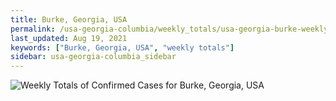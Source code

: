 ```yaml
---
title: Burke, Georgia, USA
permalink: /usa-georgia-columbia/weekly_totals/usa-georgia-burke-weekly_totals.html
last_updated: Aug 19, 2021
keywords: ["Burke, Georgia, USA", "weekly totals"]
sidebar: usa-georgia-columbia_sidebar
---
```


![Weekly Totals of Confirmed Cases for Burke, Georgia, USA](/covid_tracker/images/graphs/usa-georgia-burke-weekly_totals_graph.png)
